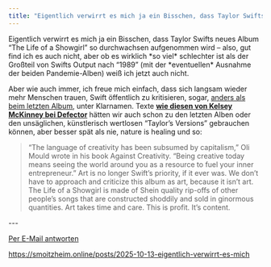 ```yaml
---
title: "Eigentlich verwirrt es mich ja ein Bisschen, dass Taylor Swifts neues Album..."
---
```


<div class="trix-content">Eigentlich verwirrt es mich ja ein Bisschen, dass Taylor Swifts neues Album “The Life of a Showgirl” so durchwachsen aufgenommen wird – also, gut find ich es auch nicht, aber ob es wirklich *so viel* schlechter ist als der Großteil von Swifts Output nach “1989” (mit der *eventuellen* Ausnahme der beiden Pandemie-Alben) weiß ich jetzt auch nicht.

Aber wie auch immer, ich freue mich einfach, dass sich langsam wieder mehr Menschen trauen, Swift öffentlich zu kritisieren, sogar, [anders als beim letzten Album](https://www.pastemagazine.com/music/taylor-swift/taylor-swift-strikes-out-looking-on-the-tortured-poets-department), unter Klarnamen. Texte [**wie diesen von Kelsey McKinney bei Defector**](https://defector.com/taylor-swift-life-of-a-showgirl-bad-greed) hätten wir auch schon zu den letzten Alben oder den unsäglichen, künstlerisch wertlosen “Taylor’s Versions” gebrauchen können, aber besser spät als nie, nature is healing und so:

> “The language of creativity has been subsumed by capitalism,” Oli Mould wrote in his book Against Creativity. “Being creative today means seeing the world around you as a resource to fuel your inner entrepreneur.” Art is no longer Swift’s priority, if it ever was. We don’t have to approach and criticize this album as art, because it isn’t art. The Life of a Showgirl is made of Shein quality rip-offs of other people’s songs that are constructed shoddily and sold in ginormous quantities. Art takes time and care. This is profit. It’s content.

</div>  
---

  
[Per E-Mail antworten](https://letterbird.co/smoitzheim?subject=Re%3A%20Eigentlich%20verwirrt%20es%20mich%20ja%20ein%20Bisschen%2C%20dass%20Taylor%20Swifts%20neues%20Album...)

https://smoitzheim.online/posts/2025-10-13-eigentlich-verwirrt-es-mich